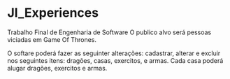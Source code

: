 # JI_Experiences

Trabalho Final de Engenharia de Software
O publico alvo será pessoas viciadas em Game Of Thrones.


O softare poderá fazer as seguinter alterações: cadastrar, alterar e excluir nos seguintes itens: dragões, casas, exercitos, e armas. 
Cada casa poderá alugar dragões, exercitos e armas.
